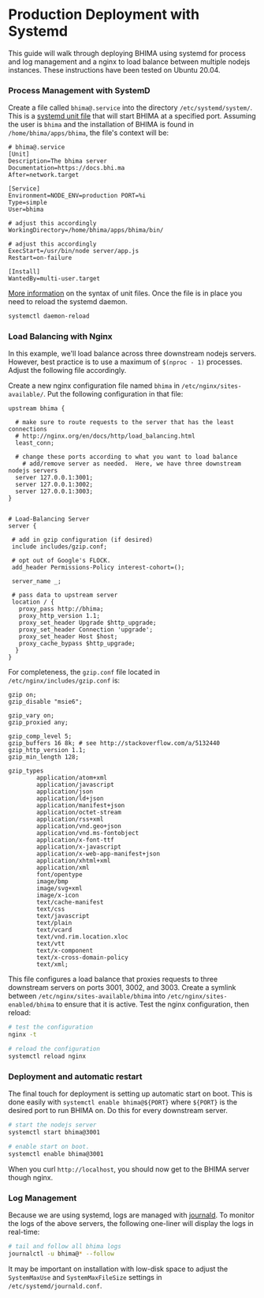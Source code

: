 # Production Deployment with Systemd

This guide will walk through deploying BHIMA using systemd for process and log management and a nginx to load balance between multiple nodejs instances.  These instructions have been tested on Ubuntu 20.04.

### Process Management with SystemD

Create a file called `bhima@.service` into the directory `/etc/systemd/system/`.  This is a [systemd unit file](https://www.freedesktop.org/software/systemd/man/systemd.unit.html) that will start BHIMA at a specified port.  Assuming the user is `bhima` and the installation of BHIMA is found in `/home/bhima/apps/bhima`, the file's context will be:

```systemd
# bhima@.service
[Unit]
Description=The bhima server
Documentation=https://docs.bhi.ma
After=network.target

[Service]
Environment=NODE_ENV=production PORT=%i
Type=simple
User=bhima

# adjust this accordingly
WorkingDirectory=/home/bhima/apps/bhima/bin/

# adjust this accordingly
ExecStart=/usr/bin/node server/app.js
Restart=on-failure

[Install]
WantedBy=multi-user.target
```

[More information](https://www.freedesktop.org/software/systemd/man/systemd.syntax.html) on the syntax of unit files.  Once the file is in place you need to reload the systemd daemon.

```bash
systemctl daemon-reload
```


### Load Balancing with Nginx

In this example, we'll load balance across three downstream nodejs servers.  However, best practice is to use a maximum of `$(nproc - 1)` processes.  Adjust the following file accordingly.

Create a new nginx configuration file named `bhima` in `/etc/nginx/sites-available/`.  Put the following configuration in that file:

```nginx
upstream bhima {

  # make sure to route requests to the server that has the least connections
  # http://nginx.org/en/docs/http/load_balancing.html
  least_conn;

  # change these ports according to what you want to load balance
	# add/remove server as needed.  Here, we have three downstream nodejs servers
  server 127.0.0.1:3001;
  server 127.0.0.1:3002;
  server 127.0.0.1:3003;
}


# Load-Balancing Server
server {

 # add in gzip configuration (if desired)
 include includes/gzip.conf;

 # opt out of Google's FLOCK.
 add_header Permissions-Policy interest-cohort=();

 server_name _;

 # pass data to upstream server
 location / {
   proxy_pass http://bhima;
   proxy_http_version 1.1;
   proxy_set_header Upgrade $http_upgrade;
   proxy_set_header Connection 'upgrade';
   proxy_set_header Host $host;
   proxy_cache_bypass $http_upgrade;
  }
}
```

For completeness, the `gzip.conf` file located in `/etc/nginx/includes/gzip.conf` is:

```nginx
gzip on;
gzip_disable "msie6";

gzip_vary on;
gzip_proxied any;

gzip_comp_level 5;
gzip_buffers 16 8k; # see http://stackoverflow.com/a/5132440
gzip_http_version 1.1;
gzip_min_length 128;

gzip_types
        application/atom+xml
        application/javascript
        application/json
        application/ld+json
        application/manifest+json
        application/octet-stream
        application/rss+xml
        application/vnd.geo+json
        application/vnd.ms-fontobject
        application/x-font-ttf
        application/x-javascript
        application/x-web-app-manifest+json
        application/xhtml+xml
        application/xml
        font/opentype
        image/bmp
        image/svg+xml
        image/x-icon
        text/cache-manifest
        text/css
        text/javascript
        text/plain
        text/vcard
        text/vnd.rim.location.xloc
        text/vtt
        text/x-component
        text/x-cross-domain-policy
        text/xml;
```

This file configures a load balance that proxies requests to three downstream servers on ports 3001, 3002, and 3003.  Create a symlink between `/etc/nginx/sites-available/bhima` into `/etc/nginx/sites-enabled/bhima` to ensure that it is active.  Test the nginx configuration, then reload:

```bash
# test the configuration
nginx -t

# reload the configuration
systemctl reload nginx
```

### Deployment and automatic restart

The final touch for deployment is setting up automatic start on boot.  This is done easily with `systemctl enable bhima@${PORT}` where `${PORT}` is the desired port to run BHIMA on.  Do this for every downstream server.

```bash
# start the nodejs server
systemctl start bhima@3001

# enable start on boot.
systemctl enable bhima@3001
```

When you curl `http://localhost`, you should now get to the BHIMA server though nginx.

### Log Management

Because we are using systemd, logs are managed with [journald](https://www.man7.org/linux/man-pages/man8/systemd-journald.service.8.html).  To monitor the logs of the above servers, the following one-liner will display the logs in real-time:

```bash
# tail and follow all bhima logs
journalctl -u bhima@* --follow
```

It may be important on installation with low-disk space to adjust the `SystemMaxUse` and `SystemMaxFileSize` settings in `/etc/systemd/journald.conf`.
